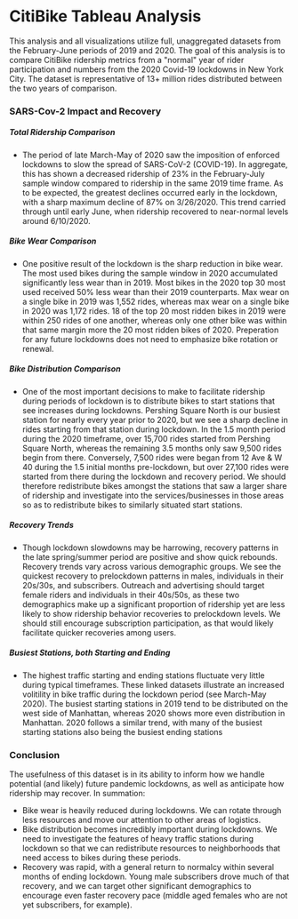 # CitiBike Tableau Analysis

This analysis and all visualizations utilize full, unaggregated datasets from the February-June periods of 2019 and 2020. The goal of this analysis is to compare CitiBike ridership metrics from a "normal" year of rider participation and numbers from the 2020 Covid-19 lockdowns in New York City. The dataset is representative of 13+ million rides distributed between the two years of comparison.

### SARS-Cov-2 Impact and Recovery

##### Total Ridership Comparison

- The period of late March-May of 2020 saw the imposition of enforced lockdowns to slow the spread of SARS-CoV-2 (COVID-19). In aggregate, this has shown a decreased ridership of 23% in the February-July sample window compared to ridership in the same 2019 time frame. As to be expected, the greatest declines occurred early in the lockdown, with a sharp maximum decline of 87% on 3/26/2020. This trend carried through until early June, when ridership recovered to near-normal levels around 6/10/2020.

##### Bike Wear Comparison
- One positive result of the lockdown is the sharp reduction in bike wear. The most used bikes during the sample window in 2020 accumulated significantly less wear than in 2019. Most bikes in the 2020 top 30 most used received 50% less wear than their 2019 counterparts. Max wear on a single bike in 2019 was 1,552 rides, whereas max wear on a single bike in 2020 was 1,172 rides. 18 of the top 20 most ridden bikes in 2019 were within 250 rides of one another, whereas only one other bike was within that same margin more the 20 most ridden bikes of 2020. Preperation for any future lockdowns does not need to emphasize bike rotation or renewal.

##### Bike Distribution Comparison
- One of the most important decisions to make to facilitate ridership during periods of lockdown is to distribute bikes to start stations that see increases during lockdowns. Pershing Square North is our busiest station for nearly every year prior to 2020, but we see a sharp decline in rides starting from that station during lockdown. In the 1.5 month period during the 2020 timeframe, over 15,700 rides started from Pershing Square North, whereas the remaining 3.5 months only saw 9,500 rides begin from there. Conversely, 7,500 rides were began from 12 Ave & W 40 during the 1.5 initial months pre-lockdown, but over 27,100 rides were started from there during the lockdown and recovery period. We should therefore redistribute bikes amongst the stations that saw a larger share of ridership and investigate into the services/businesses in those areas so as to redistribute bikes to similarly situated start stations.

##### Recovery Trends
- Though lockdown slowdowns may be harrowing, recovery patterns in the late spring/summer period are positive and show quick rebounds. Recovery trends vary across various demographic groups. We see the quickest recovery to prelockdown patterns in males, individuals in their 20s/30s, and subscribers. Outreach and advertising should target female riders and individuals in their 40s/50s, as these two demographics make up a significant proportion of ridership yet are less likely to show ridership behavior recoveries to prelockdown levels. We should still encourage subscription participation, as that would likely facilitate quicker recoveries among users.

##### Busiest Stations, both Starting and Ending
- The highest traffic starting and ending stations fluctuate very little during typical timeframes. These linked datasets illustrate an increased volitility in bike traffic during the lockdown period (see March-May 2020). The busiest starting stations in 2019 tend to be distributed on the west side of Manhattan, whereas 2020 shows more even distribution in Manhattan. 2020 follows a similar trend, with many of the busiest starting stations also being the busiest ending stations

### Conclusion
The usefulness of this dataset is in its ability to inform how we handle potential (and likely) future pandemic lockdowns, as well as anticipate how ridership may recover. In summation:
- Bike wear is heavily reduced during lockdowns. We can rotate through less resources and move our attention to other areas of logistics.
- Bike distribution becomes incredibly important during lockdowns. We need to investigate the features of heavy traffic stations during lockdown so that we can redistribute resources to neighborhoods that need access to bikes during these periods.
- Recovery was rapid, with a general return to normalcy within several months of ending lockdown. Young male subscribers drove much of that recovery, and we can target other significant demographics to encourage even faster recovery pace (middle aged females who are not yet subscribers, for example).

